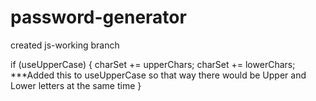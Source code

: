 # password-generator

created js-working branch

if (useUpperCase) {
charSet += upperChars;
charSet += lowerChars; \*\*\*Added this to useUpperCase so that way there would be Upper and Lower letters at the same time
}
